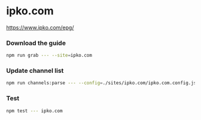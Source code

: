 # ipko.com

https://www.ipko.com/epg/

### Download the guide

```sh
npm run grab --- --site=ipko.com
```

### Update channel list

```sh
npm run channels:parse --- --config=./sites/ipko.com/ipko.com.config.js --output=./sites/ipko.com/ipko.com.channels.xml
```

### Test

```sh
npm test --- ipko.com
```
